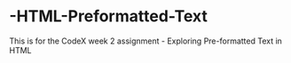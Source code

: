 # -HTML-Preformatted-Text
This is for the CodeX week 2 assignment - Exploring Pre-formatted Text in HTML
